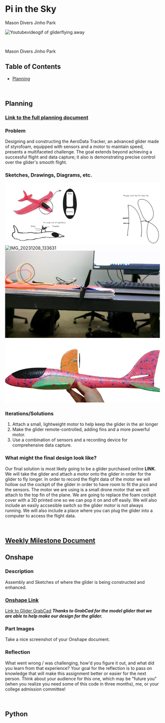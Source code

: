 # Pi in the Sky
Mason Divers Jinho Park

![Youtubevideogif of gliderflying away](https://github.com/MasonD552/Pi-In-the-Sky/blob/main/images/ezgif.com-optimize.gif)

&nbsp;

Mason Divers Jinho Park


## Table of Contents
* [Planning](#Planning)
  
&nbsp;

## Planning

### [Link to the full planning document](https://docs.google.com/document/d/1NXeKnzZdSg2TqsSXZj62jXSP2QAsmZ6uVfKxvh8M7RQ/edit?usp=sharing)


### Problem 
Designing and constructing the AeroData Tracker, an advanced glider made of styrofoam, equipped with sensors and a motor to maintain speed, presents a multifaceted challenge. The goal extends beyond achieving a successful flight and data capture; it also is demonstrating precise control over the glider's smooth flight.

### Sketches, Drawings, Diagrams, etc.
![Exaclidrawingscketch](https://github.com/MasonD552/Pi-In-the-Sky/blob/main/images/Excali%20draw%20project%20sketch%20of%20glider.png)
![IMG_20231208_133631](https://github.com/MasonD552/Pi-In-the-Sky/assets/113122312/7e3a5ef9-3576-4bed-8e3e-be1737a3d171)
![Video of motor test](https://github.com/MasonD552/Pi-In-the-Sky/blob/main/images/ezgif-1-49ec937a0d.gif)
![Youtube image of the glider](https://github.com/MasonD552/Pi-In-the-Sky/blob/main/images/Youtubevideo%20image.png)

### Iterations/Solutions
1. Attach a small, lightweight motor to help keep the glider in the air longer
2. Make the glider remote-controlled, adding fins and a more powerful motor.
3. Use a combination of sensors and a recording device for comprehensive data capture.



### What might the final design look like?
Our final solution is most likely going to be a glider purchased online **LINK**. We will take the glider and attach a motor onto the glider in order for the glider to fly longer. In order to record the flight data of the motor we will hollow out the cockpit of the glider in order to have room to fit the pico and the sensors. The motor we are using is a small drone motor that we will attach to the top fin of the plane. We are going to replace the foam cockpit cover with a 3D printed one so we can pop it on and off easily. We will also include an easily accsesible switch so the glider motor is not always running. We will also include a place where you can plug the glider into a computer to access the flight data.

&nbsp;

## [Weekly Milestone Document](https://docs.google.com/document/d/18BsiWJBjAEjfBCMQsnZhUZLcynrcRc9x9TwaMXnt_gY/edit?usp=sharing)

## Onshape

### Description

Assembly and Sketches of where the glider is being constructed and enhanced. 

### [Onshape Link](https://cvilleschools.onshape.com/documents/f701dde28e44a5d64f88d513/w/c3d1b7aabe3bebd2015edd37/e/548be30dfa79183bc255445f?renderMode=0&uiState=65736315da53c53d448474a5)

[Link to Glider GrabCad](https://grabcad.com/library/multiplex-fox-glider-plane-1)
***Thanks to GrabCad for the model glider that we are able to help make our design for the glider.***
### Part Images

Take a nice screenshot of your Onshape document. 

### Reflection

What went wrong / was challenging, how'd you figure it out, and what did you learn from that experience? Your goal for the reflection is to pass on knowledge that will make this assignment better or easier for the next person. Think about your audience for this one, which may be "future you" (when you realize you need some of this code in three months), me, or your college admission committee!

&nbsp;

## Python

